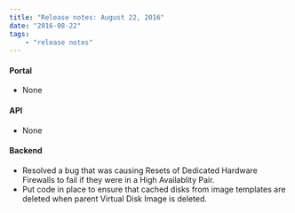```yaml
---
title: "Release notes: August 22, 2016"
date: "2016-08-22"
tags:
    - "release notes"
---
```


#### Portal
+ None

#### API
+ None

#### Backend
+ Resolved a bug that was causing Resets of Dedicated Hardware Firewalls to fail if they were in a High Availablity Pair.
+ Put code in place to ensure that cached disks from image templates are deleted when parent Virtual Disk Image is deleted.
